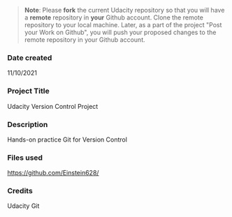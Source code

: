 >**Note**: Please **fork** the current Udacity repository so that you will have a **remote** repository in **your** Github account. Clone the remote repository to your local machine. Later, as a part of the project "Post your Work on Github", you will push your proposed changes to the remote repository in your Github account.

### Date created
11/10/2021

### Project Title
Udacity Version Control Project

### Description
Hands-on practice Git for Version Control

### Files used
https://github.com/Einstein628/


### Credits
Udacity
Git

